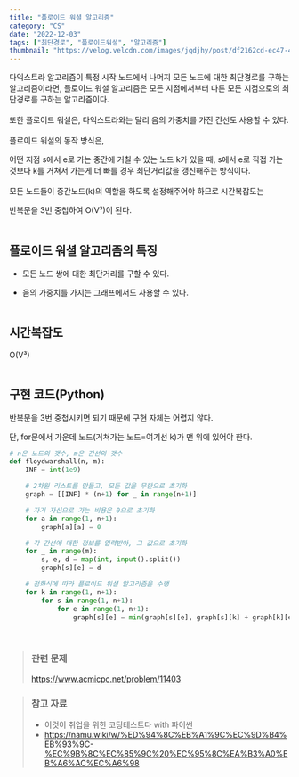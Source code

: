 ```yaml
---
title: "플로이드 워셜 알고리즘"
category: "CS"
date: "2022-12-03"
tags: ["최단경로", "플로이드워셜", "알고리즘"]
thumbnail: "https://velog.velcdn.com/images/jqdjhy/post/df2162cd-ec47-4a4d-baee-fe15e2a2775b/image.png"
---
```


다익스트라 알고리즘이 특정 시작 노드에서 나머지 모든 노드에 대한 최단경로를 구하는 알고리즘이라면, 플로이드 워셜 알고리즘은 모든 지점에서부터 다른 모든 지점으로의 최단경로를 구하는 알고리즘이다.
<br><br>
또한 플로이드 워셜은, 다익스트라와는 달리 음의 가중치를 가진 간선도 사용할 수 있다.
<br><br>
플로이드 워셜의 동작 방식은,

어떤 지점 s에서 e로 가는 중간에 거칠 수 있는 노드 k가 있을 때, s에서 e로 직접 가는 것보다 k를 거쳐서 가는게 더 빠를 경우 최단거리값을 갱신해주는 방식이다.
<br><br>
모든 노드들이 중간노드(k)의 역할을 하도록 설정해주어야 하므로 시간복잡도는

반복문을 3번 중첩하여 O(V³)이 된다.
<br><br>

## 플로이드 워셜 알고리즘의 특징

- 모든 노드 쌍에 대한 최단거리를 구할 수 있다.

- 음의 가중치를 가지는 그래프에서도 사용할 수 있다.
  <br><br>

## 시간복잡도

O(V³)
<br><br>

## 구현 코드(Python)

반복문을 3번 중첩시키면 되기 때문에 구현 자체는 어렵지 않다.

단, for문에서 가운데 노드(거쳐가는 노드=여기선 k)가 맨 위에 있어야 한다.

```python
# n은 노드의 갯수, m은 간선의 갯수
def floydwarshall(n, m):
    INF = int(1e9)

    # 2차원 리스트를 만들고, 모든 값을 무한으로 초기화
    graph = [[INF] * (n+1) for _ in range(n+1)]

    # 자기 자신으로 가는 비용은 0으로 초기화
    for a in range(1, n+1):
        graph[a][a] = 0

    # 각 간선에 대한 정보를 입력받아, 그 값으로 초기화
    for _ in range(m):
        s, e, d = map(int, input().split())
        graph[s][e] = d

    # 점화식에 따라 플로이드 워셜 알고리즘을 수행
    for k in range(1, n+1):
        for s in range(1, n+1):
            for e in range(1, n+1):
                graph[s][e] = min(graph[s][e], graph[s][k] + graph[k][e])
```

<br>

> ### 관련 문제
>
> https://www.acmicpc.net/problem/11403

> ### 참고 자료
>
> - 이것이 취업을 위한 코딩테스트다 with 파이썬
> - https://namu.wiki/w/%ED%94%8C%EB%A1%9C%EC%9D%B4%EB%93%9C-%EC%9B%8C%EC%85%9C%20%EC%95%8C%EA%B3%A0%EB%A6%AC%EC%A6%98
